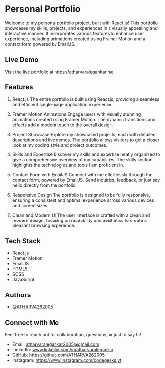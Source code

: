 
# Personal Portfolio

Welcome to my personal portfolio project, built with React.js! This portfolio showcases my skills, projects, and experiences in a visually appealing and interactive manner. It incorporates various features to enhance user experience, including animations created using Framer Motion and a contact form powered by EmailJS.


## Live Demo

Visit the live portfolio at https://atharvaralegankar.me


## Features

1. React.js
The entire portfolio is built using React.js, providing a seamless and efficient single-page application experience.

2. Framer Motion Animations
Engage users with visually stunning animations created using Framer Motion. The dynamic transitions and effects add a modern touch to the overall design.

3. Project Showcase
Explore my showcased projects, each with detailed descriptions and live demos. The portfolio allows visitors to get a closer look at my coding style and project outcomes.

4. Skills and Expertise
Discover my skills and expertise neatly organized to give a comprehensive overview of my capabilities. The skills section highlights the technologies and tools I am proficient in.

5. Contact Form with EmailJS
Connect with me effortlessly through the contact form, powered by EmailJS. Send inquiries, feedback, or just say hello directly from the portfolio.

6. Responsive Design
The portfolio is designed to be fully responsive, ensuring a consistent and optimal experience across various devices and screen sizes.

7. Clean and Modern UI
The user interface is crafted with a clean and modern design, focusing on readability and aesthetics to create a pleasant browsing experience.


## Tech Stack
- React.js
- Framer Motion
- EmailJS
- HTML5
- SCSS
- JavaScript
## Authors

- [@ATHARVA262005](https://www.github.com/ATHARVA262005)


## Connect with Me

Feel free to reach out for collaboration, questions, or just to say hi!

- Email: atharvaralegankar2005@gmail.com
- LinkedIn: www.linkedin.com/in/atharvaralegankar
- GitHub: https://github.com/ATHARVA262005
- Instagram: https://www.instagram.com/codegeeks.yt
